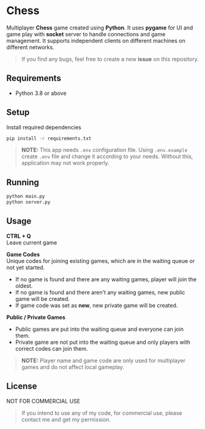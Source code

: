 # Chess

Multiplayer **Chess** game created using **Python**. It uses **pygame** for UI and game play with **socket** server to handle connections and game management. It supports independent clients on different machines on different networks.

> If you find any bugs, feel free to create a new **issue** on this repository.

## Requirements 
- Python 3.8 or above

## Setup
Install required dependencies
```bash
pip install -r requirements.txt
```

> **NOTE:** This app needs `.env` configuration file. Using `.env.example` create `.env` file and change it according to your needs. Without this, application may not work properly. 

## Running
```bash
python main.py
python server.py
```

## Usage
**CTRL + Q**<br>
Leave current game

**Game Codes**<br>
Unique codes for joining existing games, which are in the waiting queue or not yet started.

- If no game is found and there are any waiting games, player will join the oldest.
- If no game is found and there aren't any waiting games, new public game will be created.
- If game code was set as **new**, new private game will be created.

**Public / Private Games**
- Public games are put into the waiting queue and everyone can join them.
- Private game are not put into the waiting queue and only players with correct codes can join them. 

> **NOTE:** Player name and game code are only used for multiplayer games and do not affect local gameplay. 

## License
NOT FOR COMMERCIAL USE 

> If you intend to use any of my code, for commercial use, please contact me and get my permission.
